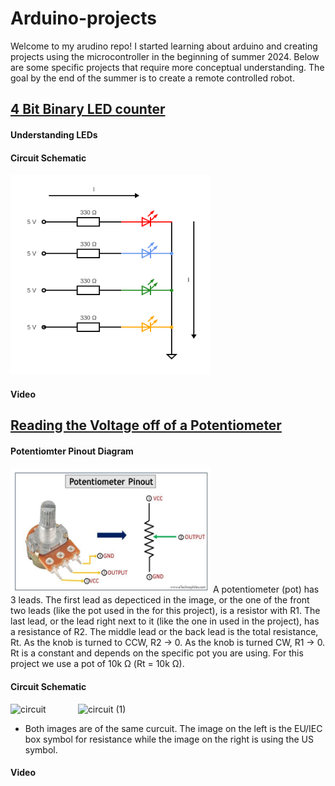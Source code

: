 # Arduino-projects

Welcome to my arudino repo! 
I started learning about arduino and creating projects using the microcontroller in the beginning of summer 2024. Below are some specific projects that require more conceptual understanding. The goal by the end of the summer is to create a remote controlled robot. 

## [4 Bit Binary LED counter](https://github.com/vhunany/arduino-projects/blob/31ad307a5788ef7deb9d413bbdfdf99d88a265b4/BareMinimum_4_bit_binary_counter.ino)

#### Understanding LEDs

#### Circuit Schematic
<img src="Assets/4bit_led_counter_schem.png" width=320 height=320>

#### Video


## [Reading the Voltage off of a Potentiometer](https://github.com/vhunany/arduino-projects/blob/f511d532f07c511aa0e672014aeb95afc2f9c038/BareMinimum_reading_voltage_across_potentiometer.ino)

#### Potentiomter Pinout Diagram
<img src="Assets/pot_pinout.png" width=320 height=200> 
A potentiometer (pot) has 3 leads. The first lead as depecticed in the image, or the one of the front two leads (like the pot used in the for this project), is a resistor with R1. The last lead, or the lead right next to it (like the one in used in the project), has a resistance of R2. The middle lead or the back lead is the total resistance, Rt. As the knob is turned to CCW, R2 -> 0. As the knob is turned CW, R1 -> 0. Rt is a constant and depends on the specific pot you are using. For this project we use a pot of 10k Ω (Rt = 10k Ω). 

#### Circuit Schematic 
![circuit](https://github.com/user-attachments/assets/4c893b33-46fb-4de0-a3d5-1d6376787bd8) $~~~~~~~~~~~$ ![circuit (1)](https://github.com/user-attachments/assets/f1724cbc-ae96-4485-a12c-f58d8e3ad38e)
* Both images are of the same curcuit. The image on the left is the EU/IEC box symbol for resistance while the image on the right is using the US symbol.

#### Video 


